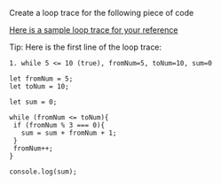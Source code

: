 Create a loop trace for the following piece of code

[Here is a sample loop trace for your reference](https://gist.github.com/McLarenCollege/1c9ab3a99fe631ddd65921107e68aeee)

Tip: Here is the first line of the loop trace:
```
1. while 5 <= 10 (true), fromNum=5, toNum=10, sum=0
```


```
let fromNum = 5;
let toNum = 10;

let sum = 0;

while (fromNum <= toNum){
 if (fromNum % 3 === 0){
   sum = sum + fromNum + 1;
 } 
 fromNum++;
}

console.log(sum);
```
